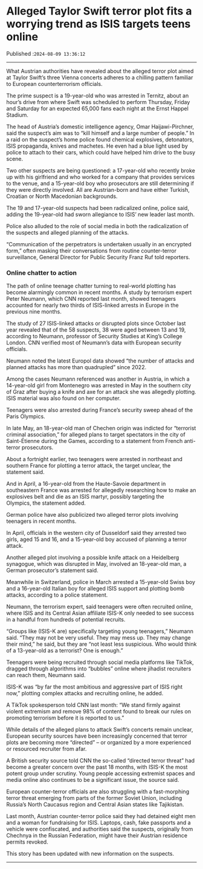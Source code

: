 # Alleged Taylor Swift terror plot fits a worrying trend as ISIS targets teens online

Published :`2024-08-09 13:36:12`

---

What Austrian authorities have revealed about the alleged terror plot aimed at Taylor Swift’s three Vienna concerts adheres to a chilling pattern familiar to European counterterrorism officials.

The prime suspect is a 19-year-old who was arrested in Ternitz, about an hour’s drive from where Swift was scheduled to perform Thursday, Friday and Saturday for an expected 65,000 fans each night at the Ernst Happel Stadium.

The head of Austria’s domestic intelligence agency, Omar Haijawi-Pirchner, said the suspect’s aim was to “kill himself and a large number of people.” In a raid on the suspect’s home police found chemical explosives, detonators, ISIS propaganda, knives and machetes. He even had a blue light used by police to attach to their cars, which could have helped him drive to the busy scene.

Two other suspects are being questioned: a 17-year-old who recently broke up with his girlfriend and who worked for a company that provides services to the venue, and a 15-year-old boy who prosecutors are still determining if they were directly involved. All are Austrian-born and have either Turkish, Croatian or North Macedonian backgrounds.

The 19 and 17-year-old suspects had been radicalized online, police said, adding the 19-year-old had sworn allegiance to ISIS’ new leader last month.

Police also alluded to the role of social media in both the radicalization of the suspects and alleged planning of the attacks.

“Communication of the perpetrators is undertaken usually in an encrypted form,” often masking their conversations from routine counter-terror surveillance, General Director for Public Security Franz Ruf told reporters.

### Online chatter to action

The path of online teenage chatter turning to real-world plotting has become alarmingly common in recent months. A study by terrorism expert Peter Neumann, which CNN reported last month, showed teenagers accounted for nearly two thirds of ISIS-linked arrests in Europe in the previous nine months.

The study of 27 ISIS-linked attacks or disrupted plots since October last year revealed that of the 58 suspects, 38 were aged between 13 and 19, according to Neumann, professor of Security Studies at King’s College London. CNN verified most of Neumann’s data with European security officials.

Neumann noted the latest Europol data showed “the number of attacks and planned attacks has more than quadrupled” since 2022.

Among the cases Neumann referenced was another in Austria, in which a 14-year-old girl from Montenegro was arrested in May in the southern city of Graz after buying a knife and axe for an attack she was allegedly plotting. ISIS material was also found on her computer.

Teenagers were also arrested during France’s security sweep ahead of the Paris Olympics.

In late May, an 18-year-old man of Chechen origin was indicted for “terrorist criminal association,” for alleged plans to target spectators in the city of Saint-Étienne during the Games, according to a statement from French anti-terror prosecutors.

About a fortnight earlier, two teenagers were arrested in northeast and southern France for plotting a terror attack, the target unclear, the statement said.

And in April, a 16-year-old from the Haute-Savoie department in southeastern France was arrested for allegedly researching how to make an explosives belt and die as an ISIS martyr, possibly targeting the Olympics, the statement added.

German police have also publicized two alleged terror plots involving teenagers in recent months.

In April, officials in the western city of Dusseldorf said they arrested two girls, aged 15 and 16, and a 15-year-old boy accused of planning a terror attack.

Another alleged plot involving a possible knife attack on a Heidelberg synagogue, which was disrupted in May, involved an 18-year-old man, a German prosecutor’s statement said.

Meanwhile in Switzerland, police in March arrested a 15-year-old Swiss boy and a 16-year-old Italian boy for alleged ISIS support and plotting bomb attacks, according to a police statement.

Neumann, the terrorism expert, said teenagers were often recruited online, where ISIS and its Central Asian affiliate ISIS-K only needed to see success in a handful from hundreds of potential recruits.

“Groups like (ISIS-K are) specifically targeting young teenagers,” Neumann said. “They may not be very useful. They may mess up. They may change their mind,” he said, but they are “not least less suspicious. Who would think of a 13-year-old as a terrorist? One is enough.”

Teenagers were being recruited through social media platforms like TikTok, dragged through algorithms into “bubbles” online where jihadist recruiters can reach them, Neumann said.

ISIS-K was “by far the most ambitious and aggressive part of ISIS right now,” plotting complex attacks and recruiting online, he added.

A TikTok spokesperson told CNN last month: “We stand firmly against violent extremism and remove 98% of content found to break our rules on promoting terrorism before it is reported to us.”

While details of the alleged plans to attack Swift’s concerts remain unclear, European security sources have been increasingly concerned that terror plots are becoming more “directed” – or organized by a more experienced or resourced recruiter from afar.

A British security source told CNN the so-called “directed terror threat” had become a greater concern over the past 18 months, with ISIS-K the most potent group under scrutiny. Young people accessing extremist spaces and media online also continues to be a significant issue, the source said.

European counter-terror officials are also struggling with a fast-morphing terror threat emerging from parts of the former Soviet Union, including Russia’s North Caucasus region and Central Asian states like Tajikistan.

Last month, Austrian counter-terror police said they had detained eight men and a woman for fundraising for ISIS. Laptops, cash, fake passports and a vehicle were confiscated, and authorities said the suspects, originally from Chechnya in the Russian Federation, might have their Austrian residence permits revoked.

This story has been updated with new information on the suspects.

---

